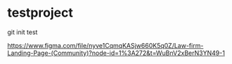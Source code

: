 # testproject
git
init
test

https://www.figma.com/file/nyve1CqmqKASjw660K5q0Z/Law-firm-Landing-Page-(Community)?node-id=1%3A272&t=WuBnV2xBerN3YN49-1
